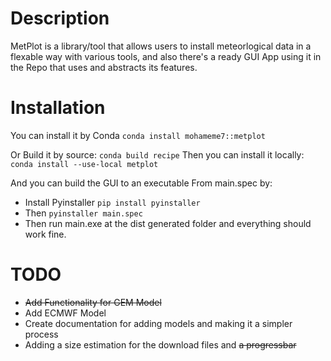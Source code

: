 # Description
MetPlot is a library/tool that allows users to install meteorlogical data in a flexable way with various tools, and also there's a ready GUI App using it in the Repo that uses and abstracts its features.

# Installation
You can install it by Conda
`conda install mohameme7::metplot`

Or Build it by source:
   `conda build recipe`
   Then you can install it locally:
   `conda install --use-local metplot`

 And you can build the GUI to an executable From main.spec by:
   - Install Pyinstaller `pip install pyinstaller`
   - Then `pyinstaller main.spec`
   - Then run main.exe at the dist generated folder and everything should work fine.

# TODO
- ~~Add Functionality for GEM Model~~
- Add ECMWF Model
- Create documentation for adding models and making it a simpler process
- Adding a size estimation for the download files and ~~a progressbar~~
